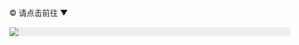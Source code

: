 </br>
© 请点击前往 ▼
</br>
</br>
<div style="width:100%;background-color:#eee;"><a href="https://gjsj.gq/"><img src="https://github.com/JohnChen201502/jinpian/blob/master/nav-zgjp.png?raw=true"/></a></div>
</br>

